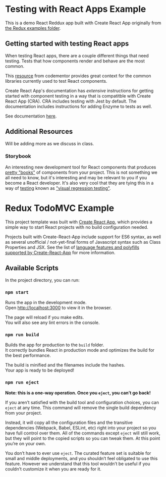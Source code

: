 # Testing with React Apps Example

This is a demo React Reddux app built with Create React App originally from [the Redux examples folder](https://github.com/reduxjs/redux/tree/master/examples/todomvc).

## Getting started with testing React apps

When testing React apps, there are a couple different things that need testing.  Tests that how components render and behave are the most common.

This [resource](https://www.codementor.io/vijayst/unit-testing-react-components-jest-or-enzyme-du1087lh8) from codementor provides great context for the common libraries currently used to test React components.

Create React App's documentation has *extensive* instructions for getting started with component testing in a way that is compatitble with Create React App (CRA). CRA includes testing with Jest by default.  The documentation includes instructions for adding Enzyme to tests as well.

See documentation [here](https://github.com/facebook/create-react-app/blob/master/packages/react-scripts/template/README.md#running-tests).

## Additional Resources

Will be adding more as we discuss in class.

### Storybook

An interesting new development tool for React components that produces [pretty "books"](https://storybook.js.org/examples/) of components from your project.  This is not something we all need to know, but it's interesting and may be relevant to you if you become a React developer.  It's also very cool that they are tying this in a way of [testing](https://www.learnstorybook.com/react/en/test/) known as ["visual regression testing"](https://www.robinwieruch.de/visual-regression-testing-react-storybook/).


# Redux TodoMVC Example

This project template was built with [Create React App](https://github.com/facebookincubator/create-react-app), which provides a simple way to start React projects with no build configuration needed.

Projects built with Create-React-App include support for ES6 syntax, as well as several unofficial / not-yet-final forms of Javascript syntax such as Class Properties and JSX.  See the list of [language features and polyfills supported by Create-React-App](https://github.com/facebookincubator/create-react-app/blob/master/packages/react-scripts/template/README.md#supported-language-features-and-polyfills) for more information.

## Available Scripts

In the project directory, you can run:

### `npm start`

Runs the app in the development mode.<br>
Open [http://localhost:3000](http://localhost:3000) to view it in the browser.

The page will reload if you make edits.<br>
You will also see any lint errors in the console.

### `npm run build`

Builds the app for production to the `build` folder.<br>
It correctly bundles React in production mode and optimizes the build for the best performance.

The build is minified and the filenames include the hashes.<br>
Your app is ready to be deployed!

### `npm run eject`

**Note: this is a one-way operation. Once you `eject`, you can’t go back!**

If you aren’t satisfied with the build tool and configuration choices, you can `eject` at any time. This command will remove the single build dependency from your project.

Instead, it will copy all the configuration files and the transitive dependencies (Webpack, Babel, ESLint, etc) right into your project so you have full control over them. All of the commands except `eject` will still work, but they will point to the copied scripts so you can tweak them. At this point you’re on your own.

You don’t have to ever use `eject`. The curated feature set is suitable for small and middle deployments, and you shouldn’t feel obligated to use this feature. However we understand that this tool wouldn’t be useful if you couldn’t customize it when you are ready for it.
